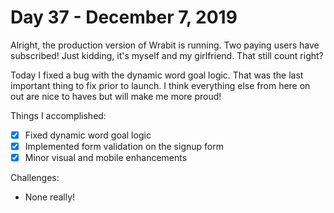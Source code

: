 # Day 37 - December 7, 2019

Alright, the production version of Wrabit is running. Two paying users have subscribed! Just kidding, it's myself and my girlfriend. That still count right?

Today I fixed a bug with the dynamic word goal logic. That was the last important thing to fix prior to launch. I think everything else from here on out are nice to haves but will make me more proud!

Things I accomplished:

- [x] Fixed dynamic word goal logic
- [x] Implemented form validation on the signup form
- [x] Minor visual and mobile enhancements

Challenges:

- None really!
